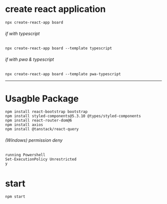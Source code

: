 # create react application
```
npx create-react-app board
```

###### if with typescript
```
npx create-react-app board --template typescript
```

###### if with pwa & typescript
```
npx create-react-app board --template pwa-typescript
```

----------
# Usagble Package
```
npm install react-bootstrap bootstrap
npm install styled-components@5.3.10 @types/styled-components
npm install react-router-dom@6
npm install axios
npm install @tanstack/react-query
```


###### (Windows) permission deny
```
running Powershell
Set-ExecutionPolicy Unrestricted
y
```


# start
```
npm start
```
